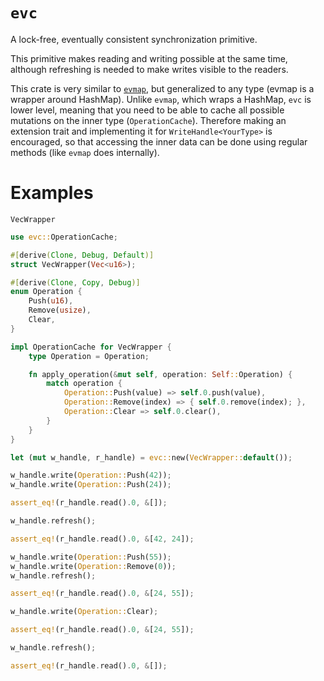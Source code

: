 # `evc`

A lock-free, eventually consistent synchronization primitive.

This primitive makes reading and writing possible at the same time, although refreshing is
needed to make writes visible to the readers.

This crate is very similar to [`evmap`](https://docs.rs/evmap), but generalized to any type
(evmap is a wrapper around HashMap). Unlike `evmap`, which wraps a HashMap, `evc` is lower
level, meaning that you need to be able to cache all possible mutations on the inner type
(`OperationCache`). Therefore making an extension trait and implementing it for
`WriteHandle<YourType>` is encouraged, so that accessing the inner data can be done using
regular methods (like `evmap` does internally).

# Examples

`VecWrapper`

```rust
use evc::OperationCache;

#[derive(Clone, Debug, Default)]
struct VecWrapper(Vec<u16>);

#[derive(Clone, Copy, Debug)]
enum Operation {
    Push(u16),
    Remove(usize),
    Clear,
}

impl OperationCache for VecWrapper {
    type Operation = Operation;

    fn apply_operation(&mut self, operation: Self::Operation) {
        match operation {
            Operation::Push(value) => self.0.push(value),
            Operation::Remove(index) => { self.0.remove(index); },
            Operation::Clear => self.0.clear(),
        }
    }
}

let (mut w_handle, r_handle) = evc::new(VecWrapper::default());

w_handle.write(Operation::Push(42));
w_handle.write(Operation::Push(24));

assert_eq!(r_handle.read().0, &[]);

w_handle.refresh();

assert_eq!(r_handle.read().0, &[42, 24]);

w_handle.write(Operation::Push(55));
w_handle.write(Operation::Remove(0));
w_handle.refresh();

assert_eq!(r_handle.read().0, &[24, 55]);

w_handle.write(Operation::Clear);

assert_eq!(r_handle.read().0, &[24, 55]);

w_handle.refresh();

assert_eq!(r_handle.read().0, &[]);

```
